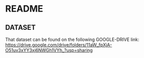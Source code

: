 # README

## DATASET
That dataset can be found on the following GOOGLE-DRIVE link:
https://drive.google.com/drive/folders/11aW_fpXjA-O51uv3xYY3xj6NWGh1VYh_?usp=sharing
